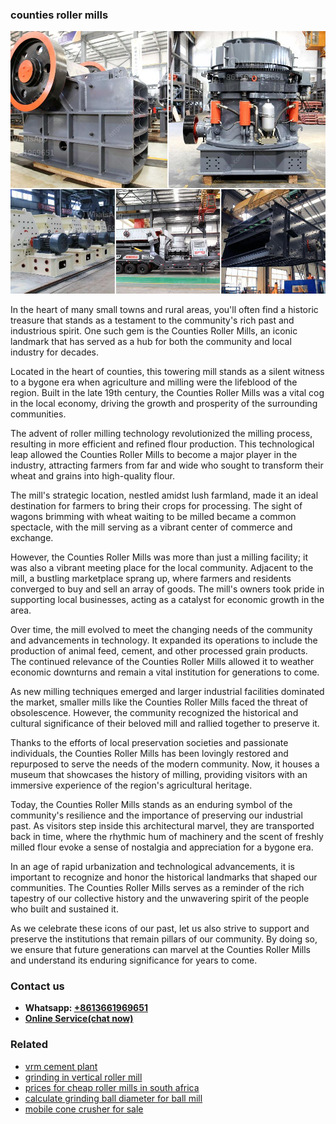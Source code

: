 <h3>counties roller mills</h3><img src='1708589383.jpg' alt=''><p>In the heart of many small towns and rural areas, you'll often find a historic treasure that stands as a testament to the community's rich past and industrious spirit. One such gem is the Counties Roller Mills, an iconic landmark that has served as a hub for both the community and local industry for decades.</p><p>Located in the heart of counties, this towering mill stands as a silent witness to a bygone era when agriculture and milling were the lifeblood of the region. Built in the late 19th century, the Counties Roller Mills was a vital cog in the local economy, driving the growth and prosperity of the surrounding communities.</p><p>The advent of roller milling technology revolutionized the milling process, resulting in more efficient and refined flour production. This technological leap allowed the Counties Roller Mills to become a major player in the industry, attracting farmers from far and wide who sought to transform their wheat and grains into high-quality flour.</p><p>The mill's strategic location, nestled amidst lush farmland, made it an ideal destination for farmers to bring their crops for processing. The sight of wagons brimming with wheat waiting to be milled became a common spectacle, with the mill serving as a vibrant center of commerce and exchange.</p><p>However, the Counties Roller Mills was more than just a milling facility; it was also a vibrant meeting place for the local community. Adjacent to the mill, a bustling marketplace sprang up, where farmers and residents converged to buy and sell an array of goods. The mill's owners took pride in supporting local businesses, acting as a catalyst for economic growth in the area.</p><p>Over time, the mill evolved to meet the changing needs of the community and advancements in technology. It expanded its operations to include the production of animal feed, cement, and other processed grain products. The continued relevance of the Counties Roller Mills allowed it to weather economic downturns and remain a vital institution for generations to come.</p><p>As new milling techniques emerged and larger industrial facilities dominated the market, smaller mills like the Counties Roller Mills faced the threat of obsolescence. However, the community recognized the historical and cultural significance of their beloved mill and rallied together to preserve it.</p><p>Thanks to the efforts of local preservation societies and passionate individuals, the Counties Roller Mills has been lovingly restored and repurposed to serve the needs of the modern community. Now, it houses a museum that showcases the history of milling, providing visitors with an immersive experience of the region's agricultural heritage.</p><p>Today, the Counties Roller Mills stands as an enduring symbol of the community's resilience and the importance of preserving our industrial past. As visitors step inside this architectural marvel, they are transported back in time, where the rhythmic hum of machinery and the scent of freshly milled flour evoke a sense of nostalgia and appreciation for a bygone era.</p><p>In an age of rapid urbanization and technological advancements, it is important to recognize and honor the historical landmarks that shaped our communities. The Counties Roller Mills serves as a reminder of the rich tapestry of our collective history and the unwavering spirit of the people who built and sustained it.</p><p>As we celebrate these icons of our past, let us also strive to support and preserve the institutions that remain pillars of our community. By doing so, we ensure that future generations can marvel at the Counties Roller Mills and understand its enduring significance for years to come.</p><h3>Contact us</h3><ul><li><strong>Whatsapp:&nbsp;<a href="https://wa.me/8613661969651">+8613661969651</a></strong></li><li><a href="https://swt.shibang-china.com/?git&amp;zhl&amp;counties roller mills"><strong>Online Service(chat now)</strong></a></li></ul><h3>Related</h3><ul><li><a href='vrm cement plant.md'>vrm cement plant</a></li><li><a href='grinding in vertical roller mill.md'>grinding in vertical roller mill</a></li><li><a href='prices for cheap roller mills in south africa.md'>prices for cheap roller mills in south africa</a></li><li><a href='calculate grinding ball diameter for ball mill.md'>calculate grinding ball diameter for ball mill</a></li><li><a href='mobile cone crusher for sale.md'>mobile cone crusher for sale</a></li></ul>